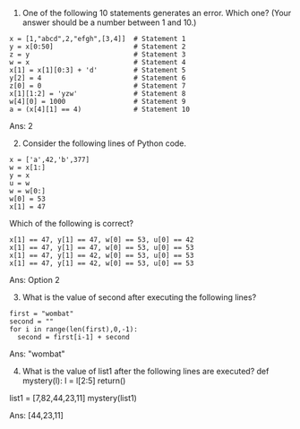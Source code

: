1. One of the following 10 statements generates an error. Which one? (Your answer should be a number between 1 and 10.)
```
x = [1,"abcd",2,"efgh",[3,4]]  # Statement 1
y = x[0:50]                    # Statement 2
z = y                          # Statement 3
w = x                          # Statement 4
x[1] = x[1][0:3] + 'd'         # Statement 5
y[2] = 4                       # Statement 6
z[0] = 0                       # Statement 7
x[1][1:2] = 'yzw'              # Statement 8
w[4][0] = 1000                 # Statement 9
a = (x[4][1] == 4)             # Statement 10
```
Ans: 2


2. Consider the following lines of Python code.

```
x = ['a',42,'b',377]
w = x[1:]
y = x
u = w
w = w[0:]
w[0] = 53
x[1] = 47

```
Which of the following is correct?
 
  ```
 x[1] == 47, y[1] == 47, w[0] == 53, u[0] == 42
 x[1] == 47, y[1] == 47, w[0] == 53, u[0] == 53
 x[1] == 47, y[1] == 42, w[0] == 53, u[0] == 53
 x[1] == 47, y[1] == 42, w[0] == 53, u[0] == 53
```
Ans: Option 2


3. What is the value of second after executing the following lines?

```
first = "wombat"
second = ""
for i in range(len(first),0,-1):
  second = first[i-1] + second
```
Ans: "wombat"

4. What is the value of list1 after the following lines are executed?
def mystery(l):
  l = l[2:5]
  return()

list1 = [7,82,44,23,11]
mystery(list1)

Ans: [44,23,11]
